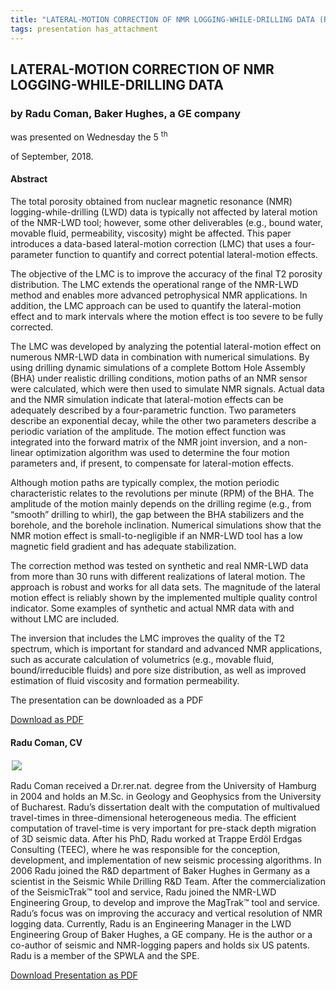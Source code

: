 ```yaml
---
title: "LATERAL-MOTION CORRECTION OF NMR LOGGING-WHILE-DRILLING DATA (Radu Coman, Baker Hughes)"
tags: presentation has_attachment
---
```



		
<h2>
LATERAL-MOTION CORRECTION OF NMR LOGGING-WHILE-DRILLING DATA
</h2>

 



		
<h3>
by Radu Coman, Baker Hughes, a GE company
</h3>

 



 
<p>
was presented on Wednesday the 5
<sup>
th
</sup>

 of September, 2018.
</p>

	

            

<h4>
Abstract
</h4>



<p>
The total porosity obtained from nuclear magnetic resonance (NMR) logging-while-drilling (LWD) data is typically not affected by lateral motion of the NMR-LWD tool; however, some other deliverables (e.g., bound water, movable fluid, permeability, viscosity) might be affected. This paper introduces a data-based lateral-motion correction (LMC) that uses a four-parameter function to quantify and correct potential lateral-motion effects. 

</p>

<p>


The objective of the LMC is to improve the accuracy of the final T2 porosity distribution. The LMC extends the operational range of the NMR-LWD method and enables more advanced petrophysical NMR applications. In addition, the LMC approach can be used to quantify the lateral-motion effect and to mark intervals where the motion effect is too severe to be fully corrected. 

</p>

<p>


The LMC was developed by analyzing the potential lateral-motion effect on numerous NMR-LWD data in combination with numerical simulations. By using drilling dynamic simulations of a complete Bottom Hole Assembly (BHA) under realistic drilling conditions, motion paths of an NMR sensor were calculated, which were then used to simulate NMR signals. Actual data and the NMR simulation indicate that lateral-motion effects can be adequately described by a four-parametric function. Two parameters describe an exponential decay, while the other two parameters describe a periodic variation of the amplitude. The motion effect function was integrated into the forward matrix of the NMR joint inversion, and a non-linear optimization algorithm was used to determine the four motion parameters and, if present, to compensate for lateral-motion effects. 

</p>

<p>


Although motion paths are typically complex, the motion periodic characteristic relates to the revolutions per minute (RPM) of the BHA. The amplitude of the motion mainly depends on the drilling regime (e.g., from “smooth” drilling to whirl), the gap between the BHA stabilizers and the borehole, and the borehole inclination. Numerical simulations show that the NMR motion effect is small-to-negligible if an NMR-LWD tool has a low magnetic field gradient and has adequate stabilization. 

</p>

<p>


The correction method was tested on synthetic and real NMR-LWD data from more than 30 runs with different realizations of lateral motion. The approach is robust and works for all data sets. The magnitude of the lateral motion effect is reliably shown by the implemented multiple quality control indicator. Some examples of synthetic and actual NMR data with and without LMC are included. 

</p>

<p>


The inversion that includes the LMC improves the quality of the T2 spectrum, which is important for standard and advanced NMR applications, such as accurate calculation of volumetrics (e.g., movable fluid, bound/irreducible fluids) and pore size distribution, as well as improved estimation of fluid viscosity and formation permeability.

  
</p>



            
<p>
The presentation can be downloaded as a PDF
</p>



     
<a class="btn btn-info" href="/assets/archive/NFES_20180905.pdf">
Download as PDF
</a>



   

<h4>
Radu Coman, CV
</h4>



 
<p>
              
<img src="RaduComan.jpg" style="margin:2px 20px 2px 2px;" class="rounded pull-left">
</img>





Radu Coman received a Dr.rer.nat. degree from the University of Hamburg in 2004 and holds an M.Sc. in Geology and Geophysics from the University of Bucharest. Radu’s dissertation dealt with the computation of multivalued travel-times in three-dimensional heterogeneous media. The efficient computation of travel-time is very important for pre-stack depth migration of 3D seismic data.  After his PhD, Radu worked at Trappe Erdöl Erdgas Consulting (TEEC), where he was responsible for the conception, development, and implementation of new seismic processing algorithms. In 2006 Radu joined the R&D department of Baker Hughes in Germany as a scientist in the Seismic While Drilling R&D Team. After the commercialization of the SeismicTrak™ tool and service, Radu joined the NMR-LWD Engineering Group, to develop and improve the MagTrak™ tool and service. Radu’s focus was on improving the accuracy and vertical resolution of NMR logging data. Currently, Radu is an Engineering Manager in the LWD Engineering Group of Baker Hughes, a GE company. He is the author or a co-author of seismic and NMR-logging papers and holds six US patents. Radu is a member of the SPWLA and the SPE.
</p>













<a class="button button--primary button--pill" href="/assets/archive/NFES_20180905.pdf">Download Presentation as PDF</a>